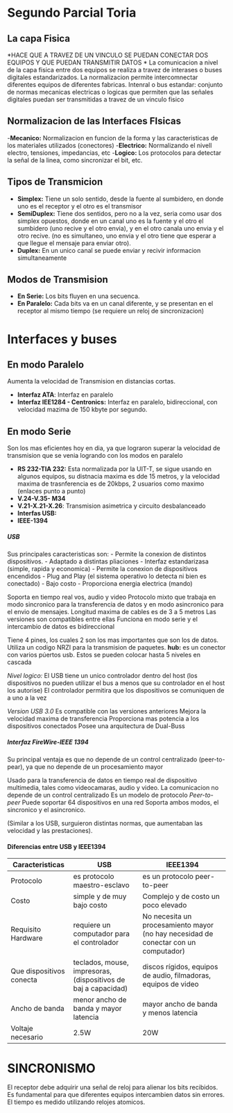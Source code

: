 # Segundo Parcial Toria
## La capa Fisica
*HACE QUE A TRAVEZ DE UN VINCULO SE PUEDAN CONECTAR DOS EQUIPOS Y QUE PUEDAN TRANSMITIR DATOS  *
La comunicacion a nivel de la capa fisica entre dos equipos se realiza a travez de interases o buses digitales estandarizados.
La normalizacion permite intercomnectar diferentes equipos de diferentes fabricas.
Intenral o bus estandar: conjunto de normas mecanicas electricas o logicas que permiten que las señales digitales puedan ser transmitidas a travez de un vinculo fisico 

## Normalizacion de las Interfaces FIsicas
-**Mecanico:** Normalizacion en funcion de la forma y las caracteristicas de los materiales utilizados (conectores)
-**Electrico:** Normalizando el nivell electro, tensiones, impedancias, etc
-**Logico:** Los protocolos para detectar la señal de la linea, como sincronizar el bit, etc.

## Tipos de Transmicion
- **Simplex:** Tiene un solo sentido, desde la fuente al sumbidero, en donde uno es el receptor y el otro es el transmisor
- **SemiDuplex:** Tiene dos sentidos, pero no a la vez, seria como usar dos simplex opuestos, donde en un canal uno es la fuente y el otro el sumbidero (uno recive y el otro envia), y en el otro canala uno envia y el otro recive. (no es simultaneo, uno envia y el otro tiene que esperar a que llegue el mensaje para enviar otro).
- **Duplex:** En un unico canal se puede enviar y recivir informacion simultaneamente

## Modos de Transmision
- **En Serie:** Los bits fluyen en una secuenca.
- **En Paralelo:** Cada bits va en un canal diferente, y se presentan en el receptor al mismo tiempo (se requiere un reloj de sincronizacion)

# Interfaces y buses 
## En modo Paralelo
Aumenta la velocidad de Transmision en distancias cortas.

- **Interfaz ATA**: Interfaz en paralelo
- **Interfaz IEE1284 - Centronics:** Interfaz en paralelo, bidireccional, con velocidad mazima de 150 kbyte por segundo.

## En modo Serie
Son los mas eficientes hoy en dia, ya que lograron superar la velocidad de transmision que se venia logrando con los modos en paralelo

- **RS 232-TIA 232:** Esta normalizada por la UIT-T, se sigue usando en algunos equipos, su distnacia maxima es dde 15 metros, y la velocidad maxima de trasnferencia es de 20kbps, 2 usuarios como maximo (enlaces punto a punto)
- **V.24-V.35- M34**
- **V.21-X.21-X.26**: Transmision asimetrica y circuito desbalanceado
- **Interfas USB:**
- **IEEE-1394**

##### USB
Sus principales caracteristicas son:
	- Permite la conexion de distintos dispositivos.
	- Adaptado a distintas pliaciones
	- Interfaz estandarizasa (simple, rapida y economica)
	- Permite la conexion de dispositivos encendidos
	- Plug and Play (el sistema operativo lo detecta ni bien es conectado)
	- Bajo costo
	- Proporciona energia electrica (mando)

Soporta en tiempo real vos, audio y video
Protocolo mixto que trabaja en modo sincronico para la transferencia de datos y en modo asincronico para el envio de mensajes.
Longitud maxima de cables es de 3 a 5 metros 
Las versiones son compatibles entre ellas
Funciona en modo serie y el intercambio de datos es bidireccional

Tiene 4 pines, los cuales 2 son los mas importantes que son los de datos.
Utiliza un codigo NRZI para la transmision de paquetes.
**hub:** es un conector con varios púertos usb. Estos se pueden colocar hasta 5 niveles en cascada

*Nivel logico:*
	El USB tiene un unico controlador dentro del host (los dispositivos no pueden utilizar el bus a menos que su controlador en el host los autorise)
	El controlador permitira que los dispositivos se comuniquen de a uno a la vez

*Version USB 3.0*
Es compatible con las versiones anteriores
Mejora la velocidad maxima de transferencia
Proporciona mas potencia a los dispositivos conectados
Posee una arquitectura de Dual-Buss

##### Interfaz FireWire-IEEE 1394
Su principal ventaja es que no depende de un control centralizado (peer-to-pear), ya que no depende de un procesamiento mayor

Usado para la transferencia de datos en tiempo real de dispositivo multimedia, tales como videocamaras, audio y video.
La comunicacion no depende de un control centralizado
Es un modelo de protocolo *Peer-to-peer*
Puede soportar 64 dispositivos en una red
Soporta ambos modos, el sincronico y el asincronico.

(Similar a los USB, surguieron distintas normas, que aumentaban las velocidad y las prestaciones).

#### Diferencias entre USB y IEEE1394

| Caracteristicas            | USB     | IEEE1394 | 
|-------------------|-------------|---------------|
| Protocolo  | es protocolo maestro-esclavo    | es un protocolo peer-to-peer |
| Costo        |  simple y de muy bajo costo    | Complejo y de costo un poco elevado            | 
| Requisito Hardware         |  requiere un computador para el controlador    | No necesita un procesamiento mayor (no hay necesidad de conectar con un computador)           | 
|  Que dispositivos conecta|  teclados, mouse, impresoras, (dispositivos de baj a capacidad)  | discos rígidos, equipos de audio, filmadoras, equipos de video             | 
| Ancho de banda      | menor ancho de banda y mayor latencia  | mayor ancho de banda y menos latencia            | 
| Voltaje necesario     | 2.5W | 20W           | 

# SINCRONISMO
El receptor debe adquirir una señal de reloj para alienar los bits recibidos.
Es fundamental para que diferentes equipos intercambien  datos sin errores.
El tiempo es medido utilizando relojes atomicos.

